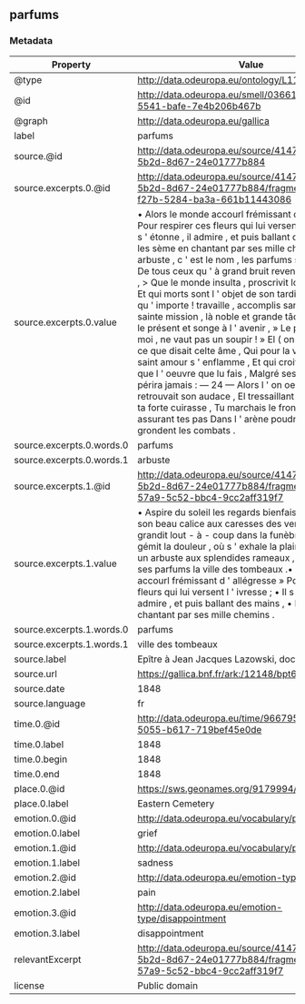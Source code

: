 ## parfums

### Metadata

| Property | Value |
| -------- | ----- |
| @type | http://data.odeuropa.eu/ontology/L11_Smell |
| @id | http://data.odeuropa.eu/smell/03661523-b228-5541-bafe-7e4b206b467b |
| @graph | http://data.odeuropa.eu/gallica |
| label | parfums |
| source.@id | http://data.odeuropa.eu/source/41471175-0c7a-5b2d-8d67-24e01777b884 |
| source.excerpts.0.@id | http://data.odeuropa.eu/source/41471175-0c7a-5b2d-8d67-24e01777b884/fragment/24cb3c73-f27b-5284-ba3a-661b11443086 |
| source.excerpts.0.value | • Alors le monde accourl frémissant d ' allégresse » Pour respirer ces fleurs qui lui versent l ' ivresse ; • Il s ' étonne , il admire , et puis ballant des mains , • Il les sème en chantant par ses mille chemins .» L ' arbuste , c ' est le nom , les parfums sont la gloire , » De tous ceux qu ' à grand bruit revendique l ' histoire , > Que le monde insulta , proscrivit lour - à - lour , > Et qui morts sont l ' objet de son tardif amour .• Mais qu ' importe ! travaille , accomplis sans relâche • Ta sainte mission , là noble et grande tâche , » Méprise le présent et songe à l ' avenir , » Le présent , selon moi , ne vaut pas un soupir ! » El ( on âme écoutait ce que disait celte âme , Qui pour la vérité d ' un saint amour s ' enflamme , Et qui croit fermement que l ' oeuvre que lu fais , Malgré ses ennemis , ne périra jamais : — 24 — Alors l ' on oeil éteint retrouvait son audace , El tressaillant d ' orgueil sous ta forte cuirasse , Tu marchais le front haut , en assurant tes pas Dans l ' arène poudrons » où grondent les combats . |
| source.excerpts.0.words.0 | parfums |
| source.excerpts.0.words.1 | arbuste |
| source.excerpts.1.@id | http://data.odeuropa.eu/source/41471175-0c7a-5b2d-8d67-24e01777b884/fragment/d574ab9e-57a9-5c52-bbc4-9cc2aff319f7 |
| source.excerpts.1.value | • Aspire du soleil les regards bienfaisants , .• Ouvre son beau calice aux caresses des vents , • Puis grandit lout - à - coup dans la funèbre enceinte • Où gémit la douleur , où s ' exhale la plainte , • El bientôt un arbuste aux splendides rameaux , • Remplit de ses parfums la ville des tombeaux .• Alors le monde accourl frémissant d ' allégresse » Pour respirer ces fleurs qui lui versent l ' ivresse ; • Il s ' étonne , il admire , et puis ballant des mains , • Il les sème en chantant par ses mille chemins . |
| source.excerpts.1.words.0 | parfums |
| source.excerpts.1.words.1 | ville des tombeaux |
| source.label | Epître à Jean Jacques Lazowski, docteur-médecin |
| source.url | https://gallica.bnf.fr/ark:/12148/bpt6k6100820z |
| source.date | 1848 |
| source.language | fr |
| time.0.@id | http://data.odeuropa.eu/time/96679562-28c0-5055-b617-719bef45e0de |
| time.0.label | 1848 |
| time.0.begin | 1848 |
| time.0.end | 1848 |
| place.0.@id | https://sws.geonames.org/9179994/ |
| place.0.label | Eastern Cemetery |
| emotion.0.@id | http://data.odeuropa.eu/vocabulary/plutchik/grief |
| emotion.0.label | grief |
| emotion.1.@id | http://data.odeuropa.eu/vocabulary/plutchik/sadness |
| emotion.1.label | sadness |
| emotion.2.@id | http://data.odeuropa.eu/emotion-type/pain |
| emotion.2.label | pain |
| emotion.3.@id | http://data.odeuropa.eu/emotion-type/disappointment |
| emotion.3.label | disappointment |
| relevantExcerpt | http://data.odeuropa.eu/source/41471175-0c7a-5b2d-8d67-24e01777b884/fragment/d574ab9e-57a9-5c52-bbc4-9cc2aff319f7 |
| license | Public domain |
